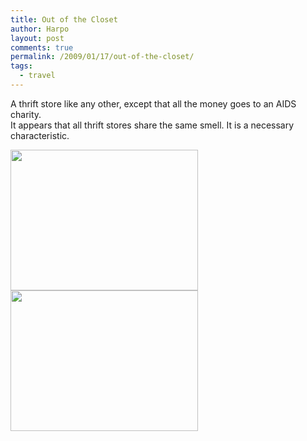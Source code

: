 ```yaml
---
title: Out of the Closet
author: Harpo
layout: post
comments: true
permalink: /2009/01/17/out-of-the-closet/
tags:
  - travel
---
```

A thrift store like any other, except that all the money goes to an AIDS charity.  
It appears that all thrift stores share the same smell. It is a necessary characteristic.

[<img src="http://www.harpojaeger.com/assets/media/wp-content/uploads/2009/01/l-640-480-b1027ea2-f7a4-4225-aaea-661a33dc9dca.jpeg" alt="" width="300" height="225" class="alignnone size-full wp-image-364" />][1][<img src="http://www.harpojaeger.com/assets/media/wp-content/uploads/2009/01/l-640-480-6ff46f14-a0c2-4559-ae04-7c8357dd99cb.jpeg" alt="" width="300" height="225" class="alignnone size-full wp-image-364" />][2]

 [1]: http://www.harpojaeger.com/assets/media/wp-content/uploads/2009/01/l-640-480-b1027ea2-f7a4-4225-aaea-661a33dc9dca.jpeg
 [2]: http://www.harpojaeger.com/assets/media/wp-content/uploads/2009/01/l-640-480-6ff46f14-a0c2-4559-ae04-7c8357dd99cb.jpeg